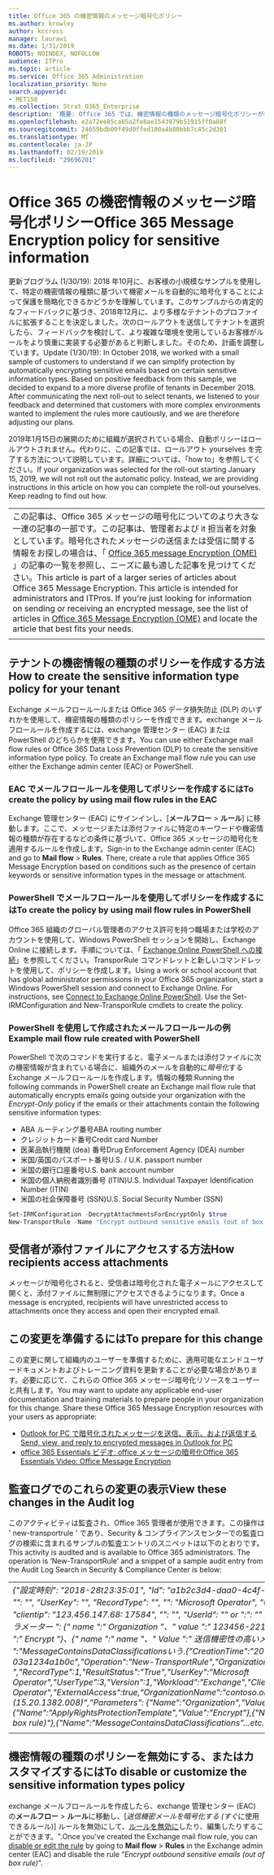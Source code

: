 ```yaml
---
title: Office 365 の機密情報のメッセージ暗号化ポリシー
ms.author: krowley
author: kccross
manager: laurawi
ms.date: 1/31/2019
ROBOTS: NOINDEX, NOFOLLOW
audience: ITPro
ms.topic: article
ms.service: Office 365 Administration
localization_priority: None
search.appverid:
- MET150
ms.collection: Strat_O365_Enterprise
description: '概要: Office 365 では、機密情報の種類のメッセージ暗号化ポリシーが利用可能になりました。'
ms.openlocfilehash: e2a72ee85ca65a2fe8ae1543979b51915ff0a88f
ms.sourcegitcommit: 24659bdb09f49d0ffed180a4b80bbb7c45c2d301
ms.translationtype: MT
ms.contentlocale: ja-JP
ms.lasthandoff: 02/19/2019
ms.locfileid: "29696201"
---
```

# <a name="office-365-message-encryption-policy-for-sensitive-information"></a><span data-ttu-id="2feb7-103">Office 365 の機密情報のメッセージ暗号化ポリシー</span><span class="sxs-lookup"><span data-stu-id="2feb7-103">Office 365 Message Encryption policy for sensitive information</span></span>

<span data-ttu-id="2feb7-p101">更新プログラム (1/30/19): 2018 年10月に、お客様の小規模なサンプルを使用して、特定の機密情報の種類に基づいて機密メールを自動的に暗号化することによって保護を簡略化できるかどうかを理解しています。このサンプルからの肯定的なフィードバックに基づき、2018年12月に、より多様なテナントのプロファイルに拡張することを決定しました。次のロールアウトを送信してテナントを選択したら、フィードバックを検討して、より複雑な環境を使用しているお客様がルールをより慎重に実装する必要があると判断しました。そのため、計画を調整しています。</span><span class="sxs-lookup"><span data-stu-id="2feb7-p101">Update (1/30/19): In October 2018, we worked with a small sample of customers to understand if we can simplify protection by automatically encrypting sensitive emails based on certain sensitive information types. Based on positive feedback from this sample, we decided to expand to a more diverse profile of tenants in December 2018. After communicating the next roll-out to select tenants, we listened to your feedback and determined that customers with more complex environments wanted to implement the rules more cautiously, and we are therefore adjusting our plans.</span></span>

<span data-ttu-id="2feb7-p102">2019年1月15日の展開のために組織が選択されている場合、自動ポリシーはロールアウトされません。代わりに、この記事では、ロールアウト yourselves を完了する方法について説明しています。詳細については、「how to」を参照してください。</span><span class="sxs-lookup"><span data-stu-id="2feb7-p102">If your organization was selected for the roll-out starting January 15, 2019, we will not roll out the automatic policy. Instead, we are providing instructions in this article on how you can complete the roll-out yourselves. Keep reading to find out how.</span></span>

||
|:-----|
|<span data-ttu-id="2feb7-p103">この記事は、Office 365 メッセージの暗号化についてのより大きな一連の記事の一部です。この記事は、管理者および it 担当者を対象としています。暗号化されたメッセージの送信または受信に関する情報をお探しの場合は、「 [Office 365 message Encryption (OME)](ome.md) 」の記事の一覧を参照し、ニーズに最も適した記事を見つけてください。</span><span class="sxs-lookup"><span data-stu-id="2feb7-p103">This article is part of a larger series of articles about Office 365 Message Encryption. This article is intended for administrators and ITPros. If you're just looking for information on sending or receiving an encrypted message, see the list of articles in [Office 365 Message Encryption (OME)](ome.md) and locate the article that best fits your needs.</span></span> |
||

## <a name="how-to-create-the-sensitive-information-type-policy-for-your-tenant"></a><span data-ttu-id="2feb7-113">テナントの機密情報の種類のポリシーを作成する方法</span><span class="sxs-lookup"><span data-stu-id="2feb7-113">How to create the sensitive information type policy for your tenant</span></span>

<span data-ttu-id="2feb7-p104">Exchange メールフロールールまたは Office 365 データ損失防止 (DLP) のいずれかを使用して、機密情報の種類のポリシーを作成できます。exchange メールフロールールを作成するには、exchange 管理センター (EAC) または PowerShell のどちらかを使用できます。</span><span class="sxs-lookup"><span data-stu-id="2feb7-p104">You can use either Exchange mail flow rules or Office 365 Data Loss Prevention (DLP) to create the sensitive information type policy. To create an Exchange mail flow rule you can use either the Exchange admin center (EAC) or PowerShell.</span></span>

### <a name="to-create-the-policy-by-using-mail-flow-rules-in-the-eac"></a><span data-ttu-id="2feb7-116">EAC でメールフロールールを使用してポリシーを作成するには</span><span class="sxs-lookup"><span data-stu-id="2feb7-116">To create the policy by using mail flow rules in the EAC</span></span>

<span data-ttu-id="2feb7-p105">Exchange 管理センター (EAC) にサインインし、[**メールフロー** > **ルール**] に移動します。ここで、メッセージまたは添付ファイルに特定のキーワードや機密情報の種類が存在するなどの条件に基づいて、Office 365 メッセージの暗号化を適用するルールを作成します。</span><span class="sxs-lookup"><span data-stu-id="2feb7-p105">Sign-in to the Exchange admin center (EAC) and go to **Mail flow** > **Rules**. There, create a rule that applies Office 365 Message Encryption based on conditions such as the presence of certain keywords or sensitive information types in the message or attachment.</span></span>

### <a name="to-create-the-policy-by-using-mail-flow-rules-in-powershell"></a><span data-ttu-id="2feb7-119">PowerShell でメールフロールールを使用してポリシーを作成するには</span><span class="sxs-lookup"><span data-stu-id="2feb7-119">To create the policy by using mail flow rules in PowerShell</span></span>

<span data-ttu-id="2feb7-p106">Office 365 組織のグローバル管理者のアクセス許可を持つ職場または学校のアカウントを使用して、Windows PowerShell セッションを開始し、Exchange Online に接続します。手順については、「 [Exchange Online PowerShell への接続](https://aka.ms/exopowershell)」を参照してください。TransporRule コマンドレットと新しいコマンドレットを使用して、ポリシーを作成します。</span><span class="sxs-lookup"><span data-stu-id="2feb7-p106">Using a work or school account that has global administrator permissions in your Office 365 organization, start a Windows PowerShell session and connect to Exchange Online. For instructions, see [Connect to Exchange Online PowerShell](https://aka.ms/exopowershell). Use the Set-IRMConfiguration and New-TransporRule cmdlets to create the policy.</span></span>

### <a name="example-mail-flow-rule-created-with-powershell"></a><span data-ttu-id="2feb7-123">PowerShell を使用して作成されたメールフロールールの例</span><span class="sxs-lookup"><span data-stu-id="2feb7-123">Example mail flow rule created with PowerShell</span></span>

<span data-ttu-id="2feb7-124">PowerShell で次のコマンドを実行すると、電子メールまたは添付ファイルに次の機密情報が含まれている場合に、組織外のメールを自動的に*暗号化*する Exchange メールフロールールを作成します。情報の種類:</span><span class="sxs-lookup"><span data-stu-id="2feb7-124">Running the following commands in PowerShell create an Exchange mail flow rule that automatically encrypts emails going outside your organization with the *Encrypt-Only* policy if the emails or their attachments contain the following sensitive information types:</span></span>

- <span data-ttu-id="2feb7-125">ABA ルーティング番号</span><span class="sxs-lookup"><span data-stu-id="2feb7-125">ABA routing number</span></span>
- <span data-ttu-id="2feb7-126">クレジットカード番号</span><span class="sxs-lookup"><span data-stu-id="2feb7-126">Credit card Number</span></span>
- <span data-ttu-id="2feb7-127">医薬品執行機関 (dea) 番号</span><span class="sxs-lookup"><span data-stu-id="2feb7-127">Drug Enforcement Agency (DEA) number</span></span>
- <span data-ttu-id="2feb7-p107">米国/英国のパスポート番号</span><span class="sxs-lookup"><span data-stu-id="2feb7-p107">U.S. / U.K. passport number</span></span>
- <span data-ttu-id="2feb7-130">米国の銀行口座番号</span><span class="sxs-lookup"><span data-stu-id="2feb7-130">U.S. bank account number</span></span>
- <span data-ttu-id="2feb7-131">米国の個人納税者識別番号 (ITIN)</span><span class="sxs-lookup"><span data-stu-id="2feb7-131">U.S. Individual Taxpayer Identification Number (ITIN)</span></span>
- <span data-ttu-id="2feb7-132">米国の社会保障番号 (SSN)</span><span class="sxs-lookup"><span data-stu-id="2feb7-132">U.S. Social Security Number (SSN)</span></span>

```powershell
Set-IRMConfiguration -DecryptAttachmentsForEncryptOnly $true
New-TransportRule -Name "Encrypt outbound sensitive emails (out of box rule)" -SentToScope  NotInOrganization  -ApplyRightsProtectionTemplate "Encrypt" -MessageContainsDataClassifications @(@{Name="ABA Routing Number"; minCount="1"},@{Name="Credit Card Number"; minCount="1"},@{Name="Drug Enforcement Agency (DEA) Number"; minCount="1"},@{Name="U.S. / U.K. Passport Number"; minCount="1"},@{Name="U.S. Bank Account Number"; minCount="1"},@{Name="U.S. Individual Taxpayer Identification Number (ITIN)"; minCount="1"},@{Name="U.S. Social Security Number (SSN)"; minCount="1"}) -SenderNotificationType "NotifyOnly"
```

## <a name="how-recipients-access-attachments"></a><span data-ttu-id="2feb7-133">受信者が添付ファイルにアクセスする方法</span><span class="sxs-lookup"><span data-stu-id="2feb7-133">How recipients access attachments</span></span>

<span data-ttu-id="2feb7-134">メッセージが暗号化されると、受信者は暗号化された電子メールにアクセスして開くと、添付ファイルに無制限にアクセスできるようになります。</span><span class="sxs-lookup"><span data-stu-id="2feb7-134">Once a message is encrypted, recipients will have unrestricted access to attachments once they access and open their encrypted email.</span></span>

## <a name="to-prepare-for-this-change"></a><span data-ttu-id="2feb7-135">この変更を準備するには</span><span class="sxs-lookup"><span data-stu-id="2feb7-135">To prepare for this change</span></span>

<span data-ttu-id="2feb7-p108">この変更に関して組織内のユーザーを準備するために、適用可能なエンドユーザードキュメントおよびトレーニング資料を更新することが必要な場合があります。必要に応じて、これらの Office 365 メッセージ暗号化リソースをユーザーと共有します。</span><span class="sxs-lookup"><span data-stu-id="2feb7-p108">You may want to update any applicable end-user documentation and training materials to prepare people in your organization for this change. Share these Office 365 Message Encryption resources with your users as appropriate:</span></span>

- [<span data-ttu-id="2feb7-138">Outlook for PC で暗号化されたメッセージを送信、表示、および返信する</span><span class="sxs-lookup"><span data-stu-id="2feb7-138">Send, view, and reply to encrypted messages in Outlook for PC</span></span>](https://support.office.com/article/send-view-and-reply-to-encrypted-messages-in-outlook-for-pc-eaa43495-9bbb-4fca-922a-df90dee51980)
- [<span data-ttu-id="2feb7-139">office 365 Essentials ビデオ: office メッセージの暗号化</span><span class="sxs-lookup"><span data-stu-id="2feb7-139">Office 365 Essentials Video: Office Message Encryption</span></span>](https://youtu.be/CQR0cG_iEUc)

## <a name="view-these-changes-in-the-audit-log"></a><span data-ttu-id="2feb7-140">監査ログでのこれらの変更の表示</span><span class="sxs-lookup"><span data-stu-id="2feb7-140">View these changes in the Audit log</span></span>

<span data-ttu-id="2feb7-p109">このアクティビティは監査され、Office 365 管理者が使用できます。この操作は ' new-transportrule ' であり、Security & コンプライアンスセンターでの監査ログの検索に含まれるサンプルの監査エントリのスニペットは以下のとおりです。</span><span class="sxs-lookup"><span data-stu-id="2feb7-p109">This activity is audited and is available to Office 365 administrators. The operation is ‘New-TransportRule’ and a snippet of a sample audit entry from the Audit Log Search in Security & Compliance Center is below:</span></span>

|     |
| --- |
| <span data-ttu-id="2feb7-143">*{"設定時刻": "2018-28t23:35:01", "Id": "a1b2c3d4-daa0-4c4f-a019-03a1234a1b0c", "Operation": "New-new-transportrule", "": "", "UserKey": "", "RecordType": "", "": "Microsoft Operator", "UserType ": 3"、"バージョン": 1, "ワークロード": "Exchange", "clientip": "123.456.147.68: 17584", "": "", "UserId": "" or ":": "" 組織名 "、" "、" "、" CY4PR13MBXXXX (15.20.1382.008) "," パラメーター ": {" name ":" Organization "、" value ":" 123456-221d-12346 "{" name ":" ApplyRightsProtectionTemplate "、" value ":" Encrypt "}、{" name ":" name "、" Value ":" 送信機密性の高いメールの暗号化 (アウトボックスルール) "}, {" name ":"MessageContainsDataClassificationsいう.*</span><span class="sxs-lookup"><span data-stu-id="2feb7-143">*{"CreationTime":"2018-11-28T23:35:01","Id":"a1b2c3d4-daa0-4c4f-a019-03a1234a1b0c","Operation":"New-TransportRule","OrganizationId":"123456-221d-12345 ","RecordType":1,"ResultStatus":"True","UserKey":"Microsoft Operator","UserType":3,"Version":1,"Workload":"Exchange","ClientIP":"123.456.147.68:17584","ObjectId":"","UserId":"Microsoft Operator","ExternalAccess":true,"OrganizationName":"contoso.onmicrosoft.com","OriginatingServer":"CY4PR13MBXXXX (15.20.1382.008)","Parameters": {"Name":"Organization","Value":"123456-221d-12346"{"Name":"ApplyRightsProtectionTemplate","Value":"Encrypt"},{"Name":"Name","Value":"Encrypt outbound sensitive emails (out of box rule)"},{"Name":"MessageContainsDataClassifications”…etc.*</span></span> |
| |

## <a name="to-disable-or-customize-the-sensitive-information-types-policy"></a><span data-ttu-id="2feb7-144">機密情報の種類のポリシーを無効にする、またはカスタマイズするには</span><span class="sxs-lookup"><span data-stu-id="2feb7-144">To disable or customize the sensitive information types policy</span></span>

<span data-ttu-id="2feb7-145">exchange メールフロールールを作成したら、exchange 管理センター (EAC) の**メールフロー** > **ルール**に移動し、[*送信機密メールを暗号化する (すぐ*に使用できるルール)] ルールを無効にして、[ルールを無効に](https://docs.microsoft.com/exchange/security-and-compliance/mail-flow-rules/manage-mail-flow-rules#enable-or-disable-a-mail-flow-rule)したり、編集したりすることができます。".</span><span class="sxs-lookup"><span data-stu-id="2feb7-145">Once you've created the Exchange mail flow rule, you can [disable or edit the rule](https://docs.microsoft.com/exchange/security-and-compliance/mail-flow-rules/manage-mail-flow-rules#enable-or-disable-a-mail-flow-rule) by going to **Mail flow** > **Rules** in the Exchange admin center (EAC) and disable the rule “*Encrypt outbound sensitive emails (out of box rule)*”.</span></span>

